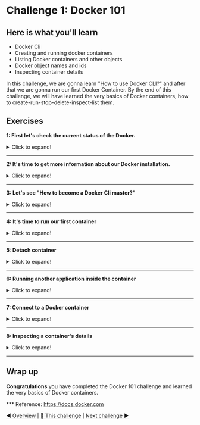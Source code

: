 # Challenge 1: Docker 101

## Here is what you'll learn
- Docker Cli
- Creating and running docker containers
- Listing Docker containers and other objects
- Docker object names and ids
- Inspecting container details

In this challenge, we are gonna learn "How to use Docker CLI?" and after that we are gonna run our first Docker Container. By the end of this challenge, we will have learned the very basics of Docker containers, how to create-run-stop-delete-inspect-list them.

## Exercises

**1: First let's check the current status of the Docker.** 
<details>
  <summary>Click to expand!</summary>
  
Open your terminal and type: 
```shell
$ docker version
```
Output will be something like:
```shell
Client: Docker Engine - Community
 Version:           19.03.8
 API version:       1.40
 Go version:        go1.12.17
 Git commit:        afacb8b7f0
 Built:             Wed Mar 11 01:25:46 2020
 OS/Arch:           linux/amd64
 Experimental:      false

Server: Docker Engine - Community
 Engine:
  Version:          19.03.8
  API version:      1.40 (minimum version 1.12)
  Go version:       go1.12.17
  Git commit:       afacb8b
  Built:            Wed Mar 11 01:29:16 2020
  OS/Arch:          linux/amd64
  Experimental:     false
 containerd:
  Version:          v1.2.13
  GitCommit:        7ad184331fa3e55e52b890ea95e65ba581ae3429
 runc:
  Version:          1.0.0-rc10
  GitCommit:        dc9208a3303feef5b3839f4323d9beb36df0a9dd
 docker-init:
  Version:          0.18.0
  GitCommit:        fec3683
  ```
  If you've got a similar output, this means that your Docker installation is successful and your Docker Cli can communicate with the Docker Daemon without any problem. This output also shows us the Docker Cli - Docker Daemon versions and their details. Your might get the following ``` Error response from daemon: open \\.\pipe\docker_engine_linux: The system cannot find the file specified. ``` This means that the Docker Cli could not connect to the Docker Daemon. In that case the Docker Daemon might not have started properly. Just try to start the daemon process again and retry.
</details>

***
**2: It's time to get more information about our Docker installation.**
<details>
  <summary>Click to expand!</summary>
 
Type:
```shell
$ docker info
```
Output will be something like:

```shell
Client:
 Debug Mode: false

Server:
 Containers: 0
  Running: 0
  Paused: 0
  Stopped: 0
 Images: 0
 Server Version: 19.03.8
 Storage Driver: overlay2
  Backing Filesystem: <unknown>
  Supports d_type: true
  Native Overlay Diff: true
 Logging Driver: json-file
 Cgroup Driver: cgroupfs
 Plugins:
  Volume: local
  Network: bridge host ipvlan macvlan null overlay
  Log: awslogs fluentd gcplogs gelf journald json-file local logentries splunk syslog
 […]
 ```

 This command displays system wide information of Docker Daemon. Should you get an ```ERROR: error during connect``` start the Docker Daemon again.
 Information displayed includes the kernel version, number of containers and images. At the moment, we don't have any running, paused or stopped containers on our system. Also we don't have any container images pulled yet. This will change in a few minutes. But before running our first Docker container, let's learn "how to use Docker Cli?"
</details>

***
**3: Let's see "How to become a Docker Cli master?"**
<details>
  <summary>Click to expand!</summary>

Type:
```shell
$ docker
```
Output will be something like:
```shell
Management Commands:
  app*        Docker Application (Docker Inc., v0.8.0)
  builder     Manage builds
  buildx*     Build with BuildKit (Docker Inc., v0.3.1-tp-docker)
  […]

Commands:
  attach      Attach local standard input, output, and error streams to a running container
  build       Build an image from a Dockerfile
  commit      Create a new image from a container's changes
  […]
```

It is fairly simple to figure out how the Docker Cli is used. Just type ```docker``` and after that type the command that you want to execute + options that you want to use. That simple. For example, a simple Docker command to run a container is ```docker run hello-world```. This will create a container by hello-world Docker image. ```docker run --name azuredevcol hello-world``` this will create another container using the same image but this time the container will have the name "azuredevcol". You see, it's quite simple. But it got more complicated over time. Docker had roughly 40 top-level solo commands like run, inspect, build, attach etc. While these commands worked very well for a while, they had a few issues and Docker decided to solve these issues by introducing the management commands. Docker started to group these commands logically with Docker Cli version 1.13 and called these new groups management commands. Each group represents a single Docker object or ability. For example, all the commands related to container objects are grouped together under the **container** management command. Going back to the previous example - remember the simple Docker command to run a container was ```docker run hello-world```. Now it's ```docker container run hello-world```. The Docker Cli is backward-compatible so it still supports the old way of cli but using the management command approach is the future. 

Long story short, Docker Cli syntax is fairly simple. Just type ```docker``` and after that type the management command of the object that you want to play, like ```image```, ```container```, ```volume``` and after that type the command that you want to execute, like ```run```, ```stop```, ```pull```, ```inspect``` + options that you want to use. Couple of examples (*for your info only*, you do not need to run them now!):

```shell 
$ docker container run --name container1 busybox ping -c 5 www.bing.com

$ docker image pull mysql:5.7

$ docker volume create my_first_volume

$ docker network inspect bridge
```
But how do we know which commands we can use and which options we have? Simple. Just by asking the Docker Cli for help. Let's say that we want to create our first Docker container but we don't know which commands and options we can use. We can ask this to the Docker Cli simply by using ```--help``` option. 

Type:
```shell
$ docker container --help
```
Output will be something like:
```shell
Usage:  docker container COMMAND

Manage containers

Commands:
  attach      Attach local standard input, output, and error streams to a running container
  commit      Create a new image from a container's changes
  cp          Copy files/folders between a container and the local filesystem
  […]
  rm          Remove one or more containers
  run         Run a command in a new container
  start       Start one or more stopped containers
  […]

Run 'docker container COMMAND --help' for more information on a command.
```
```--help``` option listed all the sub-commands under the container management command. Now we know which commands do we have and what are they used for. We can even go further and ask for help for the sub-commands. For example. 

Type:
```shell
$ docker container run --help
```
Output will be something like:
```shell
Usage:  docker container run [OPTIONS] IMAGE [COMMAND] [ARG...]

Run a command in a new container

Options:
      --add-host list                  Add a custom host-to-IP mapping
                                       (host:ip)
  -a, --attach list                    Attach to STDIN, STDOUT or STDERR
      --blkio-weight uint16            Block IO (relative weight),
                                       between 10 and 1000, or 0 to
                                       disable (default 0)
      --blkio-weight-device list       Block IO weight (relative device
                                       weight) (default [])
[…]
```               

Congrats! We have learned how to use the Docker Cli and how to get help when we get stuck. We're now ready to play with Docker. 
</details>

***
**4: It's time to run our first container**
<details>
  <summary>Click to expand!</summary>

In a few seconds, we'll create our first Docker container. We'll create our container from Docker image tagged hello-world. Let's first check if this image is available on our system or not. 

Type:
```shell
$ docker image ls
```
Output will be something like:

```shell
REPOSITORY          TAG                 IMAGE ID            CREATED             SIZE
```
The list is empty. We don't have any Docker image stored locally. Let's pull this image from Docker Hub to the system. 

Type:

```shell
$ docker image pull hello-world
```
Output will be something like:
```shell
Using default tag: latest
latest: Pulling from library/hello-world
0e03bdcc26d7: Pull complete
Digest: sha256:49a1c8800c94df04e9658809b006fd8a686cab8028d33cfba2cc049724254202
Status: Downloaded newer image for hello-world:latest
docker.io/library/hello-world:latest
```
Docker started to do its magic. We requested from Docker that "hey please find the image called ```hello-world``` and pull it into this system from wherever it is located." Docker did that. Docker pulled the image from Docker's default "Image Registry" which is called Docker Hub. If you don't specify in which image registry your image is stored, Docker assumes that it's stored at Docker Hub "docker.io/library/hello-world". We also wanted to pull an image called "hello-world" but as can be seen from the output, Docker pulled the image called  **hello-world:latest**". What's that **:latest**?

An image name is made up of slash-separated name components and tags, optionally prefixed by a registry hostname. Registry hostnames represent in which registry an image is stored. Slash-separated name components represent the repository of the image in that image registry. The last part, which is called tag, represents the version of the image. You can use it's meta-data to distinguish versions of your Docker images. **:latest** is the default tag used by Docker. If it's not tagged otherwise, images are tagged as **:latest** by default. And if you don't specify the tag while working with Docker images, Docker always assumes that you're pointing the image tagged as **:latest**. 

Let's type ```docker image ls``` one more time. 
```shell
REPOSITORY          TAG                 IMAGE ID            CREATED             SIZE
hello-world         latest              bf756fb1ae65        6 months ago        13.3kB
```

hello-world:latest image has been pulled into our system. Now we're ready to create and run our first Docker container. 

Type:

```shell
$ docker container run hello-world
```
Output will be something like:
```shell
Hello from Docker!
This message shows that your installation appears to be working correctly.

To generate this message, Docker took the following steps:
 1. The Docker client contacted the Docker daemon.
 2. The Docker daemon pulled the "hello-world" image from the Docker Hub.
    (amd64)
 3. The Docker daemon created a new container from that image which runs the
    executable that produces the output you are currently reading.
 4. The Docker daemon streamed that output to the Docker client, which sent it
    to your terminal.

To try something more ambitious, you can run an Ubuntu container with:
 $ docker run -it ubuntu bash

Share images, automate workflows, and more with a free Docker ID:
 https://hub.docker.com/

For more examples and ideas, visit:
 https://docs.docker.com/get-started/
```

Congratulations! You have created your first Docker container. But what has actually happened behind the scene?

You typed the command ```docker container run hello-world``` and instructed to Docker Daemon that you wanted to create a new container by the image called hello-world and run a command inside that container. 
- Docker Cli took your command and connected to Docker Daemon over its rest api and passed that command. 
- Docker Daemon checked if the image called ```hello-world:latest``` is stored locally or not. If it couldn't find the image, it would start to pull that from its registry. But we already pulled that image a few minutes ago, so it didn't pull that again. 
- Docker created a new container from that image and assigned a random id to that container. It also assigned a random name too, because we didn't specify any name using --name option on our command. After that, the container has been created. But it's only created, it has not been started yet. (btw couple of other things also have happened like r/w layer, networks etc. but we'll come to these details later)
- Actually the ```docker container run``` command means that we want to run a command inside a new container. If it isn't specified which command to run, Docker runs the default command instructed on the image. In our case, we didn't specify any command to run inside the container. Therefore Docker started the container that it created and ran the default command instructed on the image. In our case this command is ```/hello```. "hello" is a very simple console application. When you run that, it echos "Hello from Docker! This message shows ..." message on the console and exits. 
- Unless otherwise stated, Docker attaches to the container's shell and shows the output of that shell "stdout, stderr" on your console. That is the reason why we could see the output generated by the "/hello" application on our terminal. 
- **Golden Rule:** Each Docker image has a default application-command to run, when a container is created from that image. This is instructed in the Docker image. But you can overwrite this instruction and point another application-command to run when the container is created. When Docker starts a container, it starts this command-application and also monitors the process which has been triggered by this command-application. This application is always the PID1. Docker monitors the PID1. If PID1 continues to run, the container continues to run. If PID1 is killed or stopped, the container exits. 
- In our case, it was the application called '/hello'. When we typed ```docker container run hello-world```, Docker created a new container from "hello-world" image and started it. The default application which has been instructed to run when a container has been created from hello-world image is "/hello". Therefore, "/hello" application has started. It has done what it is programmed for and when finished, it was closed. "/hello" isn't a daemon or long running service etc, so when it has done its job, it is closed. When Docker detected that the PID1 is not running any more, Docker closed the container too.  

Let's turn back to terminal and type:
```shell
$ docker container ls
```
Output will be something like:
```shell
CONTAINER ID        IMAGE               COMMAND             CREATED             STATUS              PORTS               NAMES
````

```docker container ls``` or short ```docker ps``` command lists all the running containers on our system. At the moment, we don't have any running container so the list is empty. But if we add ```-a``` option to the command, we can list both running and stopped containers. Let's do that and 

Type:

```shell
$ docker ps -a
```

Output will be something like:
```shell
CONTAINER ID        IMAGE               COMMAND             CREATED             STATUS                      PORTS               NAMES
93a266670eb8        hello-world         "/hello"            56 minutes ago      Exited (0) 56 minutes ago                       amazing_wu
```

Finally we could see the container that we created a few seconds ago on the list. ID and Name sections are different on your system than this output. When Docker containers are created, the system automatically assigns a universally unique identifier (UUID) number to each container. That is the case for other Docker objects too "image, container, volume etc.". Each Docker object has a universally unique identifier. These are 64 character SHA-256 IDs. Docker commands truncate them to 12 characters and that's the reason why we saw just first 12 characters of the ID. In addition to that, Docker assigns names to the containers. If we don't specify the name with ```--name``` option, Docker generates a random name using an open source list of adjectives and known figures in science and the IT world. We can use those IDs and names interchangeable when we call the container and we'll see a couple of examples in a few minutes. Other sections on that list are Image, Command, Created, Status and Ports. "Image" is the image that was used to create this container. "Command" is the command that was executed inside the container when we started it. "Created" is the timestamp of the creation time. "Status" is the current status of the container and in our case it is "Exited" which means that the container is stopped. "Ports" section shows us the exposed ports from that container but it's empty at the moment because we didn't expose any port. 

A container has been created and "hello" application has started in the container. It has completed its duties and closed, therefore the container is closed too. Let's continue to play with this container and start that container again. We will use the container id as a reference in this. 

```shell
$ docker container start 93a # the first few characters of the container id would be enough
```
Output will be something like:
```shell
93a
```
We didn't get any output this time. Instead of that, Docker returned the container id that we typed. That is normal. When we typed the ```docker container run``` command and created this container a few minutes ago, our console has been attached to the container's shell and we saw the output. But with ```docker container start``` this doesn't happen. ```docker container start``` starts the stopped container and reruns the default command. In our case, it started the "hello" console application again. "hello" console application recreated the message and send it to the "stdout" stream of the console's shell. We didn't attach to that shell so we didn't see the output. But an output is there. We can see any output that has been generated by the container with ```docker logs``` command. Let's do that but this time let's use the container's name instead of the id. 

```shell
$ docker logs amazing_wu #name of the container
```
Output will be something like:
```shell
Hello from Docker!
This message shows that your installation appears to be working correctly.
[…]
Hello from Docker!
This message shows that your installation appears to be working correctly.
[…]
```
We saw 2 messages. By default, ```docker logs``` shows the command’s output just as it would appear if you run the command interactively in a terminal. UNIX and Linux commands typically open three I/O streams when they run, called STDIN, STDOUT, and STDERR. STDIN is the command’s input stream, which may include input from the keyboard or input from another command. STDOUT is usually a command’s normal output, and STDERR is typically used to output error messages. By default, ```docker logs``` shows the STDOUT and STDERR streams of the container since it was created. Our container wasn't killed. When we first ran the container, it was stopped automatically after its PID1 was stopped. We started the container one more time with ```docker container start``` command again. The process was restarted, generated the same message and stopped again. Container was stopped too. But it wasn't killed. So we can still see all the STDOUT and STDERR messages since the creation of the container. But now it's time to kill "or delete" the container. 

Type:
```shell
$ docker container rm 93a # or container name
```
Output will be something like:
```shell
93a
```
If you type ```docker ps -a``` now, the output should be empty. 
</details>

***
**5: Detach container**
<details>
  <summary>Click to expand!</summary>

We're gonna create another container from the same hello-world:latest image. But this time we'll create it detached. Docker containers start in the foreground mode by default. Like the one that we created a few minutes ago. In the foreground mode, Docker starts the default process in the container and attaches your console to the process’s STDIN, STDOUT and STDERR streams. But when this happens, you can not access your own console anymore. You just see the output generated by the container on your screen. To avoid this, we can start a container in the background mode which is also called detached and the option that gives you this ability is ```-d```. Running a container in the foreground or background modes don't change its behavior. This is just about if we want to attach to the container's streams or not. Let's create a new container in the background "detached" and this time let's define a name too. 

Type:
```shell
$ docker container run -d --name azuredevcol hello-world
```
Output will be something like:
```shell
12fe24372acd0fed5f2063d35faaae13f2cb2e5f7d60f94ff86bec55ba272b1a
```

This time, instead of getting a message generated by hello app, Docker returned back the container id. Literally the same thing has happened. A new container has been created using hello-world:latest image, container has been started, default application inside the container started, it did its thing, app stopped so container stopped too. If you type ```docker logs azuredevcol``` , you can see the logs generated by the application running inside the container. Now let's create another container but we'll use another image ```httpd``` this time which is the official Apache HTTP Server Docker image. 


Type:
```shell
$ docker container run -d --name webserver httpd
```
Output will be something like:
```shell
Unable to find image 'httpd:latest' locally
latest: Pulling from library/httpd
6ec8c9369e08: Pull complete
819d6e0b29e7: Pull complete
6a237d0d4aa4: Pull complete
cd9a987eec32: Pull complete
fdec8f3f8485: Pull complete
Digest: sha256:2a9ae199b5efc3e818cdb41c790638fc043ffe1aba6bc61ada28ab6356d044c6
Status: Downloaded newer image for httpd:latest
83d3a7cb8bd571d9f35688d80a4c676b3fe88f297d2170c5ea78d1c87dcd31aa
```

We requested from Docker to create a new container from the image called httpd:latest, start it detached and gave it the name, "webserver". Docker took our command, checked the local image store and couldn't find the image called httpd. It started to pull the image from Docker Hub. As you can see from the output, it completed this pulling process in 5 steps. Docker pulled 5 different layers. We'll come to this layer thing later but for now just notice that, this operation was handled as multiple steps. At the end, Docker combined these layers, saved them to the local store and returned the id of the image. After that Docker created the container, started it and returned the container id. It also gave us our console back because we started the container in the background "detached" mode.


Type:
```shell
$ docker ps
```
Output will be something like:
```shell
CONTAINER ID        IMAGE               COMMAND              CREATED             STATUS              PORTS               NAMES
83d3a7cb8bd5        httpd               "httpd-foreground"   12 seconds ago      Up 12 seconds       80/tcp              webserver
```

As you can see from the output, status of the container is "Up" and the main process running inside the container is "httpd-foreground". httpd-foreground is Apache's web server daemon. It's not like the one shot hello-app console application. It's a service, a daemon. When you start it, it continues to run until it crashes or explicitly stopped or killed. It's running at the moment so our container is running too. Remember the Golden Rule. If the first process inside the container runs, container continues to run too. If it stops, container stops too. Let's try to delete this container. 

Type:
```shell
$ docker container rm webserver
```
Output will be something like:
```shell
Error response from daemon: You cannot remove a running container 83d3a7cb8bd571d9f35688d80a4c676b3fe88f297d2170c5ea78d1c87dcd31aa. Stop the container before attempting removal or force remove
```
As message says, you can't delete a running container. Either you have to stop the container first or you can force the deletion with ```-f``` option. Type ```docker container rm -f webserver``` to delete this container. 
</details>

***
**6: Running another application inside the container**
<details>
  <summary>Click to expand!</summary>

As mentioned before "Each Docker image has a default application-command instructed in the image to run, when a container is created from that image. You can overwrite this command and point another command to run, when a container is created". Let's try that one. Again, we'll create a container from httpd image but this time we'll create it and run another application instead of the default "httpd-foreground".  

Type:
```shell
$ docker container run httpd date
```
Output will be something like:
```shell
Tue May 28 20:46:22 UTC 2020
```
We requested from Docker to create a new container from ```httpd``` image and run ```date``` command instead of the default "httpd-foreground". 

Type:
```shell
$ docker ps -a
```
Output will be something like:
```shell
CONTAINER ID        IMAGE               COMMAND             CREATED             STATUS                     PORTS               NAMES
42227d141918        httpd               "date"              4 seconds ago       Exited (0) 2 seconds ago                       sad_yonath
```

As you can see, Docker did that and created a new container and ran the date application in it. You can also execute-run other commands-applications inside running containers too. ```docker container exec``` command does that. Let's try that. First, we're gonna create a running container. 

Type:
```shell
$ docker container run -d --name exec_test httpd
```
Output will be something like:
```shell
d0f1c26b80706f47ba4d676e285c771d7ed5c077c961be36dc73091893a784a9
```
Check and confirm that the container is running. 

Type:
```shell
$ docker ps
```
Output will be something like:
```shell
CONTAINER ID        IMAGE               COMMAND              CREATED              STATUS              PORTS               NAMES
d0f1c26b8070        httpd               "httpd-foreground"   About a minute ago   Up About a minute   80/tcp              exec_test
```

Now we have a running container. We can execute new commands inside that container. 


Type:
```shell
$ docker container exec exec_test date
```
Output will be something like:
```shell
Tue May 28 21:16:03 UTC 2020
```

You can run any application-command if this application exists inside the container. Let's delete the container before the next challenge.

Type:
```shell
$ docker container rm -f exec_test
```
Output will be something like:
```shell
exec_test
```
</details>

***
**7: Connect to a Docker container**
<details>
  <summary>Click to expand!</summary>

In this challenge, we're gonna connect to a running container. Connecting to a running Docker container is helpful when you want to see what is happening inside the container. First, let's create a running container. 

Type:
```shell
$ docker container run -d --name azuredevcoll httpd
```
Output will be something like:
```shell
3e9574a7ed458ff1d2343404a1c24f3361f18f1dabf52a75da0d0b4030723c82
```
Check and confirm that the container is running. 

Type:
```shell
$ docker ps
```
Output will be something like:
```shell
CONTAINER ID        IMAGE               COMMAND              CREATED             STATUS              PORTS               NAMES
3e9574a7ed45        httpd               "httpd-foreground"   7 seconds ago       Up 7 seconds        80/tcp              azuredevcoll
```

Now, we have a running container named azuredevcoll. We want to connect to this container's shell. Don't confuse. We won't attach to this container's running process' STDOUT and STDERR streams. We want to run a shell inside the container and attach to that shell. To be able to do that, we're gonna use ```docker container exec``` command. But this time we need 2 more options, which are ```--interactive``` and ```--tty``` . But we can combine and use them as ```-it```. "Interactive" means that you want to keep the input channel open on the container and "tty" means that you're creating pseudo terminal. Long story short ```-it``` tells Docker to allocate pseudo-TTY connected to the container’s stdin and create an interactive shell in the container. 

Type:
```shell
$ docker exec -it azuredevcoll sh
```
Output will be something like:
```shell
#
```

Our shell prompt changed to ```#``` and this means that we're connected to the container. We executed the ```sh``` command inside the running container with ```-it``` options. This allowed us to connect a running "sh" instance inside the container. Let's type couple of commands to proof that we're in the container.

```shell
# echo $0
sh
# ls
bin  build  cgi-bin  conf  error  htdocs  icons  include  logs  modules
# date
Tue May 28 21:44:53 UTC 2020
# hostname
3e9574a7ed45
# exit
$
```

You can delete this container by typing ```docker container rm -f azuredevcoll```. 
Also ```docker container prune``` command deletes all stopped containers as bulk but use it with caution. 
</details>

***
**8: Inspecting a container's details**
<details>
  <summary>Click to expand!</summary>

```docker ps``` or ```docker container ls``` commands show us the list of running containers on the system and if you add ```-a``` option, you can list both running and stopped containers. But the output of these commands show us very little details about containers. If you want to get all the information related to a specific container, you should use ```docker container inspect``` command. Let's try this. First let's create a container. 

Type:
```shell
$ docker container run -d --name inspect_test httpd
```
Output will be something like:
```shell
d4463417f9946f9d2cabfdca5ac81f45b7d2a2f4dc8299b9d36922b8d4b23111
```

with "inspect" command we can see all the details of this or any container. 

Type:
```shell
$ docker container inspect inspect_test
```
Output will be something like:
```shell
[
    {
        "Id": "d4463417f9946f9d2cabfdca5ac81f45b7d2a2f4dc8299b9d36922b8d4b23111",
        "Created": "2020-07-31T08:38:26.3847773Z",
        "Path": "httpd-foreground",
        "Args": [],
        "State": {
            "Status": "running",
            "Running": true,
            "Paused": false,
            "Restarting": false,
            "OOMKilled": false,
            "Dead": false,
            "Pid": 1085,
            "ExitCode": 0,
            "Error": "",
            "StartedAt": "2020-07-31T08:38:27.3829639Z",
            "FinishedAt": "0001-01-01T00:00:00Z"
        },
        […]
        […]
        […]
        "Image": "sha256:9d2a0c6e5b5714303c7b72793311d155b1652d270a785c25b88197069ba78734",

                    "MacAddress": "02:42:ac:11:00:02",
                    "DriverOpts": null
                }
            }
        }
    }
]
```

You can delete this container by typing ```docker container rm -f inspect_test```. 
Also ```docker container prune``` command deletes all stopped containers as bulk but use it with caution. 
</details>

***
## Wrap up

__Congratulations__ you have completed the Docker 101 challenge and learned the very basics of Docker containers.

*** Reference: https://docs.docker.com

[◀ Overview](../../README.md) | [🔼 This challenge](./challenge1.md) | [Next challenge ▶](./challenge2.md)
